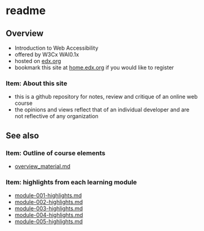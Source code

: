 # readme

<!---
##@ <beg-file_info>
##@ document_metadata:
##@   - caption: "readme a11y-course-uu518bergen"
##@     dmid: "uu867deedchef1676985114fmid"
##@     vim:  tw=180
##@     date: created="2023-02-21T05:11:54"
##@     last: lastmod="2023-02-21T05:11:54"
##@     tags:       __tags__
##@     people:
##@         - pple: __people__
##@     author:     created="__author__"
##@     lastupdate: "__lastupdate__"
##@     namespace:
##@         - nams: __namespace__
##@     desc: |
##@         ## Overview
##@         * Introduction to Web Accessibility | W3Cx  WAI0.1x
##@     seealso: |
##@         ## See also
##@         * capt="__wwcapt__" ;; href="__wwhref__" ;; tags="__wwtags__" ;; id="dmid://uu867deedchef1676985114x03xlnk"
##@         * capt="public lab github" ;; href="https://github.com/dreftymac/trypublic/tree/master/lab2023/a11y-course-uu518bergen1675919355" ;; tags="__wwtags__" ;; id="dmid://uu944griddean1676989597"
##@     seeinstead: |
##@         * __seeinstead__
##@ <end-file_info>
--->

## Overview
<!--- id="dmid://uu411dulyreps1676996873x03xlink" --->

* Introduction to Web Accessibility
* offered by W3Cx WAI0.1x
* hosted on [edx.org](https://www.edx.org/about-us)
* bookmark this site at [home.edx.org](https://home.edx.org) if you would like to register

### Item: About this site
<!--- id="dmid://uu414dulyreps1676996873x03xlink" --->

* this is a github repository for notes, review and critique of an online web course
* the opinions and views reflect that of an individual developer and are not reflective of any organization

## See also

### Item: Outline of course elements
<!--- id="dmid://uu800palmacts1676997522x03xlink" --->

* [overview_material.md](./text/overview_material_004aa.md)

### Item: highlights from each learning module
<!--- id="dmid://uu801palmacts1676997522x03xlink" --->

* [module-001-highlights.md](./text/module-001-highlights.md)
* [module-002-highlights.md](./text/module-002-highlights.md)
* [module-003-highlights.md](./text/module-003-highlights.md)
* [module-004-highlights.md](./text/module-004-highlights.md)
* [module-005-highlights.md](./text/module-005-highlights.md)

